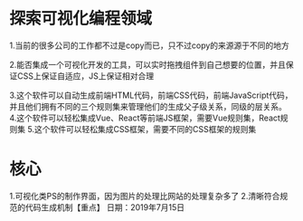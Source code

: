 # 探索可视化编程领域
1.当前的很多公司的工作都不过是copy而已，只不过copy的来源源于不同的地方

2.能否集成一个可视化开发的工具，可以实时拖拽组件到自己想要的位置，并且保证CSS上保证自适应，JS上保证相对合理

3.这个软件可以自动生成前端HTML代码，前端CSS代码，前端JavaScript代码，并且他们拥有不同的三个规则集来管理他们的生成父子级关系，同级的层关系。
4.这个软件可以轻松集成Vue、React等前端JS框架，需要Vue规则集，React规则集
5.这个软件可以轻松集成CSS框架，需要不同的CSS框架的规则集
# 核心
1.可视化类PS的制作界面，因为图片的处理比网站的处理复杂多了
2.清晰符合规范的代码生成机制【重点】
日期：2019年7月15日
